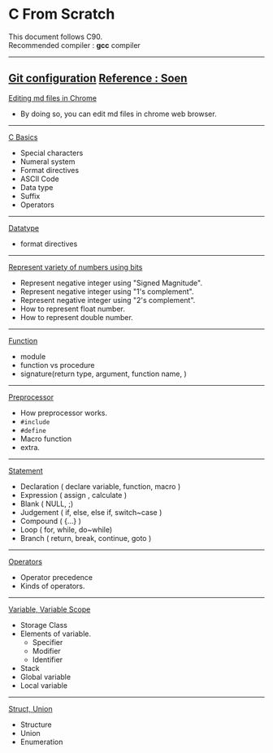 # C From Scratch

This document follows C90.  
Recommended compiler : **gcc** compiler

------------------------
[Git configuration](https://github.com/csyouk/deepdive_into_c/blob/master/How-To-Manage-Git.md)
[Reference : Soen](http://soen.kr/)
------------------------
[Editing md files in Chrome](https://developers.google.com/web/tools/setup/setup-workflow)

- By doing so, you can edit md files in chrome web browser.

------------------------
[C Basics](https://github.com/csyouk/deepdive_into_c/blob/master/Introduction.md)

- Special characters
- Numeral system
- Format directives
- ASCII Code
- Data type
- Suffix
- Operators

------------------------
[Datatype](https://github.com/csyouk/deepdive_into_c/blob/master/Datatype.md)
- format directives

-------------------------
[Represent variety of numbers using bits](https://github.com/csyouk/deepdive_into_c/blob/master/Represent_NeNumber_FloatDouble.md)
- Represent negative integer using "Signed Magnitude".
- Represent negative integer using "1's complement".
- Represent negative integer using "2's complement".
- How to represent float number.
- How to represent double number.


------------------------
[Function](https://github.com/csyouk/deepdive_into_c/blob/master/Function.md)

- module
- function vs procedure
- signature(return type, argument, function name, )

------------------------
[Preprocessor](https://github.com/csyouk/deepdive_into_c/blob/master/Preprocessor.md)

- How preprocessor works.
- ```#include```
- ```#define```
- Macro function
- extra.


------------------------
[Statement](https://github.com/csyouk/deepdive_into_c/blob/master/Statement.md)

- Declaration ( declare variable, function, macro )
- Expression ( assign , calculate )
- Blank ( NULL, ;)
- Judgement ( if, else, else if, switch~case )
- Compound ( {...} )
- Loop ( for, while, do~while)
- Branch ( return, break, continue, goto )

------------------------
[Operators](https://github.com/csyouk/deepdive_into_c/blob/master/Operators.md)

- Operator precedence
- Kinds of operators.

------------------------
[Variable, Variable Scope](https://github.com/csyouk/deepdive_into_c/blob/master/Variable-Scope.md)

- Storage Class
- Elements of variable.
  - Specifier
  - Modifier
  - Identifier
- Stack
- Global variable
- Local variable

------------------------
[Struct, Union](https://github.com/csyouk/deepdive_into_c/blob/master/Struct-Union.md)

- Structure
- Union
- Enumeration

